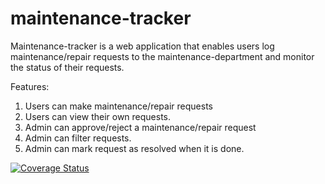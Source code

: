 # maintenance-tracker

Maintenance-tracker is a web application that enables users log maintenance/repair requests
to the maintenance-department and monitor the status of their requests.

Features:
1. Users can make maintenance/repair requests
2. Users can view their own requests.
3. Admin can approve/reject a maintenance/repair request
4. Admin can filter requests.
5. Admin can mark request as resolved when it is done.

[![Coverage Status](https://coveralls.io/repos/github/ibalihikya/maintenance-tracker/badge.svg?branch=master)](https://coveralls.io/github/ibalihikya/maintenance-tracker?branch=master)



